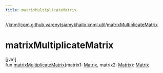 ```yaml
---
title: matrixMultiplicateMatrix
---
```

//[knml](../../index.html)/[com.github.varenytsiamykhailo.knml.util](index.html)/[matrixMultiplicateMatrix](matrix-multiplicate-matrix.html)



# matrixMultiplicateMatrix



[jvm]\
fun [matrixMultiplicateMatrix](matrix-multiplicate-matrix.html)(matrix1: [Matrix](-matrix/index.html), matrix2: [Matrix](-matrix/index.html)): [Matrix](-matrix/index.html)




